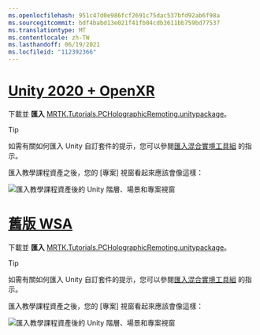 ```yaml
---
ms.openlocfilehash: 951c47d0e986fcf2691c75dac537bfd92ab6f98a
ms.sourcegitcommit: bdf4babd13e021f41fb04cdb3611bb759bd77537
ms.translationtype: MT
ms.contentlocale: zh-TW
ms.lasthandoff: 06/19/2021
ms.locfileid: "112392366"
---
```

# <a name="unity-2020--openxr"></a>[Unity 2020 + OpenXR](#tab/openxr)

下載並 **匯入** [MRTK.Tutorials.PCHolographicRemoting.unitypackage](https://github.com/microsoft/MixedRealityLearning/releases/download/pc-holographic-remoting-v2.4.1/MRTK.Tutorials.PCHolographicRemoting.OpenXR.unitypackage)。

> [!TIP]
> 如需有關如何匯入 Unity 自訂套件的提示，您可以參閱[匯入混合實境工具組](../mr-learning-base-02.md#importing-the-tutorial-assets) 的指示。

匯入教學課程資產之後，您的 [專案] 視窗看起來應該會像這樣：

![匯入教學課程資產後的 Unity 階層、場景和專案視窗](../images/mrlearning-pc-holographic-remoting/Tutorial1-Section2-Step1-1.png)

# <a name="legacy-wsa"></a>[舊版 WSA](#tab/wsa)

下載並 **匯入** [MRTK.Tutorials.PCHolographicRemoting.unitypackage](https://github.com/microsoft/MixedRealityLearning/releases/download/pc-holographic-remoting-v2.4.1/MRTK.Tutorials.PCHolographicRemoting.LegacyWSA.unitypackage)。

> [!TIP]
> 如需有關如何匯入 Unity 自訂套件的提示，您可以參閱[匯入混合實境工具組](../mr-learning-base-02.md#importing-the-tutorial-assets) 的指示。

匯入教學課程資產之後，您的 [專案] 視窗看起來應該會像這樣：

![匯入教學課程資產後的 Unity 階層、場景和專案視窗](../images/mrlearning-pc-holographic-remoting/Tutorial1-Section2-Step1-1.png)
